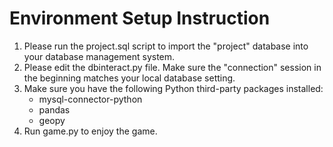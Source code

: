 # Environment Setup Instruction
1. Please run the project.sql script to import the "project" database into your database management system.
2. Please edit the dbinteract.py file. Make sure the "connection" session in the beginning matches your local database setting.
3. Make sure you have the following Python third-party packages installed:
    - mysql-connector-python
    - pandas
    - geopy
4. Run game.py to enjoy the game.